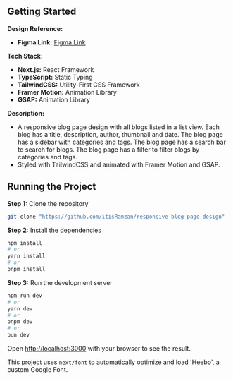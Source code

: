 ## Getting Started

**Design Reference:**
- **Figma Link:** [Figma Link](https://www.figma.com/community/file/882879599442878081/portfolio-ui-web-mobile)

**Tech Stack:**
- **Next.js:** React Framework
- **TypeScript:** Static Typing
- **TailwindCSS:** Utility-First CSS Framework
- **Framer Motion:** Animation Library
- **GSAP:** Animation Library

**Description:**
- A responsive blog page design with all blogs listed in a list view. Each blog has a title, description, author, thumbnail and date. The blog page has a sidebar with categories and tags. The blog page has a search bar to search for blogs. The blog page has a filter to filter blogs by categories and tags.
- Styled with TailwindCSS and animated with Framer Motion and GSAP.

## Running the Project

**Step 1:** Clone the repository
```bash
git clone "https://github.com/itisRamzan/responsive-blog-page-design"
```

**Step 2:** Install the dependencies
```bash
npm install
# or
yarn install
# or
pnpm install
```

**Step 3:** Run the development server
```bash
npm run dev
# or
yarn dev
# or
pnpm dev
# or
bun dev
```

Open [http://localhost:3000](http://localhost:3000) with your browser to see the result.

This project uses [`next/font`](https://nextjs.org/docs/basic-features/font-optimization) to automatically optimize and load 'Heebo', a custom Google Font.